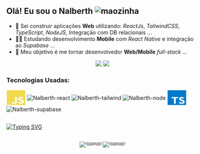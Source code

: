 ## Olá! Eu sou o Nalberth <img alt="maozinha" width="28" src="https://media.giphy.com/media/hvRJCLFzcasrR4ia7z/giphy.gif">

- 🌱 Sei construir aplicações __Web__ utilizando: _ReactJs_, _TailwindCSS_, _TypeScript_, _NodeJS_, Integração com DB relacionais ...
- 👨‍🏫 Estudando desenvolvimento __Mobile__ com _React Native_ e integração ao _Supabase_ ...
- 🚀 Meu objetivo é me tornar desenvolvedor __Web/Mobile__ _full-stack_ ...

<div align="center">
  <img height="180em" src="https://github-readme-stats-sigma-five.vercel.app/api?username=nalbertc&show_icons=true&theme=tokyonight&include_all_commits=true&count_private=true"/>
  <img height="180em" src="https://github-readme-stats-sigma-five.vercel.app/api/top-langs/?username=NalbertC&layout=compact&langs_count=7&theme=tokyonight"/>
</div>

### Tecnologias Usadas: 

<div style="display: inline_block">
 <img align="center" alt="Nalberth-Js" height="40" width="50" src="https://raw.githubusercontent.com/devicons/devicon/master/icons/javascript/javascript-plain.svg">
 <img align="center" alt="Nalberth-react" height="40" width="50" src="https://cdn.jsdelivr.net/gh/devicons/devicon/icons/react/react-original.svg" />
 <img align="center" alt="Nalberth-tailwind" height="50"  width="50" src="https://cdn.jsdelivr.net/gh/devicons/devicon/icons/tailwindcss/tailwindcss-plain.svg" />
 <img align="center" alt="Nalberth-node" height="40" width="50" src="https://cdn.jsdelivr.net/gh/devicons/devicon/icons/nodejs/nodejs-plain.svg" />
 <img align="center" alt="Nalberth-Ts" height="40" width="50" src="https://raw.githubusercontent.com/devicons/devicon/master/icons/typescript/typescript-plain.svg">
 <img align="center" alt="Nalberth-supabase" height="40" width="50" src="https://www.vectorlogo.zone/logos/supabase/supabase-icon.svg" />
</div>
 
## 
[![Typing SVG](https://readme-typing-svg.herokuapp.com?font=Courier&color=00D400FD&vCenter=true&lines=Obrigado+pela+visita+%F0%9F%91%8D)](https://git.io/typing-svg)
##  
       
<div align="center" style="display: inline_block; font-size: 8px">
 
 [![(instagram)](https://img.shields.io/badge/Instagram-E4405F?style=for-the-badge&logo=instagram&logoColor=white)](https://instagram.com/castro.nalberth_00) [![(instagram)](https://img.shields.io/badge/LinkedIn-0077B5?style=for-the-badge&logo=linkedin&logoColor=white)](http://ca.linkedin.com/in/nalberth-castro-1969a3239)    
 
</div>
    
    
